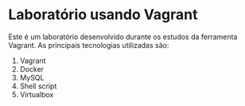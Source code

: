 # Laboratório usando Vagrant

Este é um laboratório desenvolvido durante os estudos da ferramenta Vagrant. 
As principais tecnologias utilizadas são:

1. Vagrant
2. Docker
3. MySQL
4. Shell script
5. Virtualbox

